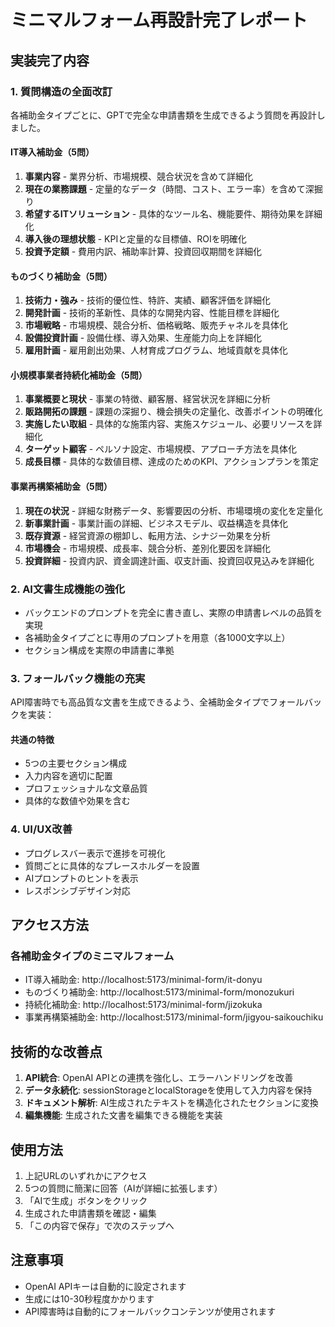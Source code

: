 # ミニマルフォーム再設計完了レポート

## 実装完了内容

### 1. 質問構造の全面改訂
各補助金タイプごとに、GPTで完全な申請書類を生成できるよう質問を再設計しました。

#### IT導入補助金（5問）
1. **事業内容** - 業界分析、市場規模、競合状況を含めて詳細化
2. **現在の業務課題** - 定量的なデータ（時間、コスト、エラー率）を含めて深掘り
3. **希望するITソリューション** - 具体的なツール名、機能要件、期待効果を詳細化
4. **導入後の理想状態** - KPIと定量的な目標値、ROIを明確化
5. **投資予定額** - 費用内訳、補助率計算、投資回収期間を詳細化

#### ものづくり補助金（5問）
1. **技術力・強み** - 技術的優位性、特許、実績、顧客評価を詳細化
2. **開発計画** - 技術的革新性、具体的な開発内容、性能目標を詳細化
3. **市場戦略** - 市場規模、競合分析、価格戦略、販売チャネルを具体化
4. **設備投資計画** - 設備仕様、導入効果、生産能力向上を詳細化
5. **雇用計画** - 雇用創出効果、人材育成プログラム、地域貢献を具体化

#### 小規模事業者持続化補助金（5問）
1. **事業概要と現状** - 事業の特徴、顧客層、経営状況を詳細に分析
2. **販路開拓の課題** - 課題の深掘り、機会損失の定量化、改善ポイントの明確化
3. **実施したい取組** - 具体的な施策内容、実施スケジュール、必要リソースを詳細化
4. **ターゲット顧客** - ペルソナ設定、市場規模、アプローチ方法を具体化
5. **成長目標** - 具体的な数値目標、達成のためのKPI、アクションプランを策定

#### 事業再構築補助金（5問）
1. **現在の状況** - 詳細な財務データ、影響要因の分析、市場環境の変化を定量化
2. **新事業計画** - 事業計画の詳細、ビジネスモデル、収益構造を具体化
3. **既存資源** - 経営資源の棚卸し、転用方法、シナジー効果を分析
4. **市場機会** - 市場規模、成長率、競合分析、差別化要因を詳細化
5. **投資詳細** - 投資内訳、資金調達計画、収支計画、投資回収見込みを詳細化

### 2. AI文書生成機能の強化
- バックエンドのプロンプトを完全に書き直し、実際の申請書レベルの品質を実現
- 各補助金タイプごとに専用のプロンプトを用意（各1000文字以上）
- セクション構成を実際の申請書に準拠

### 3. フォールバック機能の充実
API障害時でも高品質な文書を生成できるよう、全補助金タイプでフォールバックを実装：

#### 共通の特徴
- 5つの主要セクション構成
- 入力内容を適切に配置
- プロフェッショナルな文章品質
- 具体的な数値や効果を含む

### 4. UI/UX改善
- プログレスバー表示で進捗を可視化
- 質問ごとに具体的なプレースホルダーを設置
- AIプロンプトのヒントを表示
- レスポンシブデザイン対応

## アクセス方法

### 各補助金タイプのミニマルフォーム
- IT導入補助金: http://localhost:5173/minimal-form/it-donyu
- ものづくり補助金: http://localhost:5173/minimal-form/monozukuri
- 持続化補助金: http://localhost:5173/minimal-form/jizokuka
- 事業再構築補助金: http://localhost:5173/minimal-form/jigyou-saikouchiku

## 技術的な改善点

1. **API統合**: OpenAI APIとの連携を強化し、エラーハンドリングを改善
2. **データ永続化**: sessionStorageとlocalStorageを使用して入力内容を保持
3. **ドキュメント解析**: AI生成されたテキストを構造化されたセクションに変換
4. **編集機能**: 生成された文書を編集できる機能を実装

## 使用方法

1. 上記URLのいずれかにアクセス
2. 5つの質問に簡潔に回答（AIが詳細に拡張します）
3. 「AIで生成」ボタンをクリック
4. 生成された申請書類を確認・編集
5. 「この内容で保存」で次のステップへ

## 注意事項

- OpenAI APIキーは自動的に設定されます
- 生成には10-30秒程度かかります
- API障害時は自動的にフォールバックコンテンツが使用されます